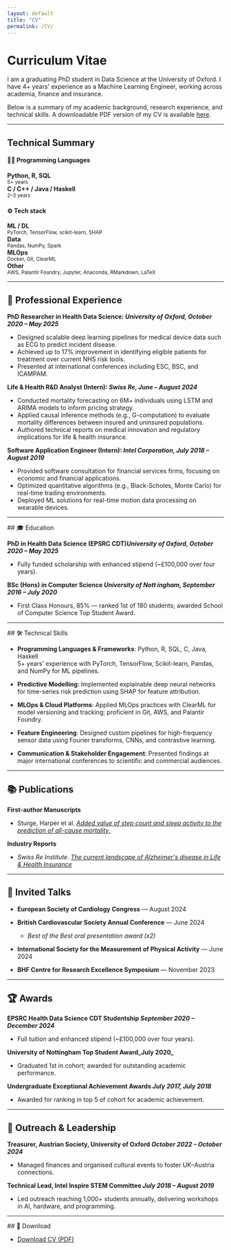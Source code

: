 ```yaml
---
layout: default
title: "CV"
permalink: /CV/
---
```

# Curriculum Vitae 
I am a graduating PhD student in Data Science at the University of Oxford. I have 4+ years' experience as a Machine Learning Engineer, working across academia, finance and insurance. 

Below is a summary of my academic background, research experience, and technical skills. A downloadable PDF version of my CV is available [here](/assets/files/CV.pdf).

<hr>


<h2>Technical Summary</h2>

<h4>🧑‍💻 Programming Languages</h4>
<div class="row text-center mb-4 cv-tech-summary">
  <div class="col-md-3"><strong>Python, R, SQL</strong><br/><small>5+ years</small></div>
  <div class="col-md-3"><strong>C / C++ / Java / Haskell</strong><br/><small>2–3 years</small></div>
</div>

<h4>⚙️ Tech stack</h4>
<div class="row text-center cv-tech-summary">
  <div class="col-md-3"><strong>ML / DL</strong><br/><small>PyTorch, TensorFlow, scikit-learn, SHAP</small></div>
  <div class="col-md-3"><strong>Data</strong><br/><small>Pandas, NumPy, Spark</small></div>
  <div class="col-md-3"><strong>MLOps</strong><br/><small>Docker, Git, ClearML</small></div>
  <div class="col-md-3"><strong>Other</strong><br/><small>AWS, Palantir Foundry, Jupyter, Anaconda, RMarkdown, LaTeX</small></div>
</div>



<hr>


## 💼 Professional  Experience

**PhD Researcher in Health Data Science: _University of Oxford, October 2020 – May 2025_**
- Designed scalable deep learning pipelines for medical device data such as ECG to predict incident disease.  
- Achieved up to 17% improvement in identifying eligible patients for treatment over current NHS risk tools.  
- Presented at international conferences including ESC, BSC, and ICAMPAM.

**Life & Health R&D Analyst (Intern): _Swiss Re, June – August 2024_**
- Conducted mortality forecasting on 6M+ individuals using LSTM and ARIMA models to inform pricing strategy.  
- Applied causal inference methods (e.g., G-computation) to evaluate mortality differences between insured and uninsured populations.  
- Authored technical reports on medical innovation and regulatory implications for life & health insurance.

**Software Application Engineer (Intern): _Intel Corporation, July 2018 – August 2019_**
- Provided software consultation for financial services firms, focusing on economic and financial applications.  
- Optimized quantitative algorithms (e.g., Black-Scholes, Monte Carlo) for real-time trading environments.  
- Deployed ML solutions for real-time motion data processing on wearable devices.




<hr>
## 🎓 Education


**PhD in Health Data Science (EPSRC CDT)_University of Oxford, October 2020 – May 2025_**  
- Fully funded scholarship with enhanced stipend (~£100,000 over four years).  

**BSc (Hons) in Computer Science _University of Nott ingham, September 2016 – July 2020_**  
- First Class Honours, 85% — ranked 1st of 180 students; awarded School of Computer Science Top Student Award.  



<hr>
## 🛠️ Technical Skills

- **Programming Languages & Frameworks**: Python, R, SQL, C, Java, Haskell  
  5+ years’ experience with PyTorch, TensorFlow, Scikit-learn, Pandas, and NumPy for ML pipelines.

- **Predictive Modelling**: Implemented explainable deep neural networks for time-series risk prediction using SHAP for feature attribution.

- **MLOps & Cloud Platforms**: Applied MLOps practices with ClearML for model versioning and tracking; proficient in Git, AWS, and Palantir Foundry.

- **Feature Engineering**: Designed custom pipelines for high-frequency sensor data using Fourier transforms, CNNs, and contrastive learning.

- **Communication & Stakeholder Engagement**: Presented findings at major international conferences to scientific and commercial audiences.

<hr>


## 📚 Publications

**First-author Manuscripts**  
- Sturge, Harper et al. [_Added value of step count and sleep activity to the prediction of all-cause mortality_.](https://doi.org/10.1101/2025.04.03.25325101)

**Industry Reports**  
- *Swiss Re Institute*. [_The current landscape of Alzheimer's disease in Life & Health Insurance_](https://www.swissre.com/reinsurance/insights/alzheimers-disease-growing-development.html)


<hr>

## 🎤 Invited Talks

- **European Society of Cardiology Congress** — August 2024  
- **British Cardiovascular Society Annual Conference** — June 2024  
    - _Best of the Best oral presentation award (x2)_

- **International Society for the Measurement of Physical Activity** — June 2024  
- **BHF Centre for Research Excellence Symposium** — November 2023

<hr>


## 🏆 Awards

**EPSRC Health Data Science CDT Studentship _September 2020 – December 2024_**  
- Full tuition and enhanced stipend (~£100,000 over four years).

**University of Nottingham Top Student Award_July 2020_**  
- Graduated 1st in cohort; awarded for outstanding academic performance.

**Undergraduate Exceptional Achievement Awards _July 2017, July 2018_**  
- Awarded for ranking in top 5 of cohort for academic achievement.



<hr>

## 🤝 Outreach & Leadership

**Treasurer, Austrian Society, University of Oxford _October 2022 – October 2024_**  
- Managed finances and organised cultural events to foster UK–Austria connections.

**Technical Lead, Intel Inspire STEM Committee _July 2018 – August 2019_**  
- Led outreach reaching 1,000+ students annually, delivering workshops in AI, hardware, and programming.
<hr>
## 📄 Download

- [Download CV (PDF)](/assets/files/CV.pdf)

